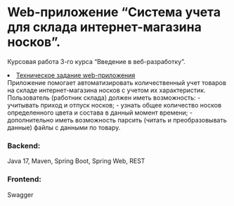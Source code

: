 # Web-приложение “Система учета для склада интернет-магазина носков”. 
Курсовая работа 3-го курса “Введение в веб-разработку”.
<li><a href="https://skyengpublic.notion.site/3-5feb259c91bf4a0fbef26d8248f2c888">Техническое задание web-приложения</a></li>
Приложение помогает автоматизировать количественный учет товаров на складе интернет-магазина носков с учетом их характеристик. 
Пользователь (работник склада) должен иметь возможность:
- учитывать приход и отпуск носков;
- узнать общее количество носков определенного цвета и состава в данный момент времени;
- дополнительно иметь возможность парсить (читать и преобразовывать данные) файлы с данными по товару.
<h3>Backend:</h3>
Java 17, Maven, Spring Boot, Spring Web, REST
<h3>Frontend:</h3>
Swagger
